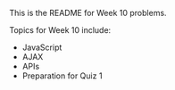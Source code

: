 This is the README for Week 10 problems.

Topics for Week 10 include:

* JavaScript
* AJAX
* APIs
* Preparation for Quiz 1